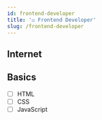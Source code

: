```yaml
---
id: frontend-developer
title: '☑️ Frontend Developer'
slug: /frontend-developer
---
```


## Internet

## Basics

- [ ] HTML
- [ ] CSS
- [ ] JavaScript
